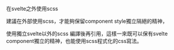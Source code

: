 在svelte之外使用scss

建議在外部使用scss，才能夠保留component style獨立隔絕的精神，

使用獨立svelte以外的scss 編譯後再引用，這樣一來既可以保有svelte component獨立的精神，也能使用scss程式化的css寫法。
